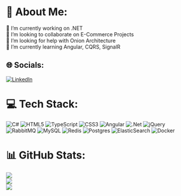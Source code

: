 # 💫 About Me:
🔭 I’m currently working on .NET<br>👯 I’m looking to collaborate on E-Commerce Projects<br>🤝 I’m looking for help with Onion Architecture<br>🌱 I’m currently learning Angular, CQRS, SignalR


## 🌐 Socials:
[![LinkedIn](https://img.shields.io/badge/LinkedIn-%230077B5.svg?logo=linkedin&logoColor=white)](https://linkedin.com/in/cakiciozgur) 

# 💻 Tech Stack:
![C#](https://img.shields.io/badge/c%23-%23239120.svg?style=flat-square&logo=csharp&logoColor=white) ![HTML5](https://img.shields.io/badge/html5-%23E34F26.svg?style=flat-square&logo=html5&logoColor=white) ![TypeScript](https://img.shields.io/badge/typescript-%23007ACC.svg?style=flat-square&logo=typescript&logoColor=white) ![CSS3](https://img.shields.io/badge/css3-%231572B6.svg?style=flat-square&logo=css3&logoColor=white) ![Angular](https://img.shields.io/badge/angular-%23DD0031.svg?style=flat-square&logo=angular&logoColor=white) ![.Net](https://img.shields.io/badge/.NET-5C2D91?style=flat-square&logo=.net&logoColor=white) ![jQuery](https://img.shields.io/badge/jquery-%230769AD.svg?style=flat-square&logo=jquery&logoColor=white) ![RabbitMQ](https://img.shields.io/badge/rabbitmq-FF6600?style=flat-square&logo=rabbitmq&logoColor=white) ![MySQL](https://img.shields.io/badge/mysql-%2300000f.svg?style=flat-square&logo=mysql&logoColor=white) ![Redis](https://img.shields.io/badge/redis-%23DD0031.svg?style=flat-square&logo=redis&logoColor=white) ![Postgres](https://img.shields.io/badge/postgres-%23316192.svg?style=flat-square&logo=postgresql&logoColor=white) ![ElasticSearch](https://img.shields.io/badge/-ElasticSearch-005571?style=flat-square&logo=elasticsearch) ![Docker](https://img.shields.io/badge/docker-%230db7ed.svg?style=flat-square&logo=docker&logoColor=white)
# 📊 GitHub Stats:
![](https://github-readme-stats.vercel.app/api?username=cakiciozgur&theme=tokyonight&hide_border=true&include_all_commits=false&count_private=false)<br/>
![](https://github-readme-streak-stats.herokuapp.com/?user=cakiciozgur&theme=tokyonight&hide_border=true)<br/>
![](https://github-readme-stats.vercel.app/api/top-langs/?username=cakiciozgur&theme=tokyonight&hide_border=true&include_all_commits=false&count_private=false&layout=compact)

<!-- Proudly created with GPRM ( https://gprm.itsvg.in ) -->

